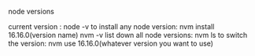 <!-- https://stackoverflow.com/questions/28429819/rejected-master-master-fetch-first -->

node versions 

current version : node -v
to install any node version: nvm install 16.16.0(version name)
nvm -v
list down all node versions: nvm ls
to switch the version: nvm use 16.16.0(whatever version you want to use)